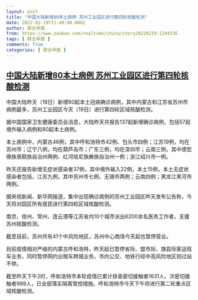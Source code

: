 ```yaml
---
layout: post
title: "中国大陆新增80本土病例 苏州工业园区进行第四轮核酸检测"
date: 2022-02-19T11:49:00.000Z
author: 联合早报
from: https://www.zaobao.com/realtime/china/story20220219-1244336
tags: [ 联合早报 ]
comments: True
categories: [ 联合早报 ]
---
```

<!--1645271340000-->
[中国大陆新增80本土病例 苏州工业园区进行第四轮核酸检测](https://www.zaobao.com/realtime/china/story20220219-1244336)
------

<div>
<p>中国大陆昨天（18日）新增80起本土冠病确诊病例，其中内蒙古和江苏省苏州市病例最多，苏州工业园区今天（19日）进行第四轮区域核酸检测。</p><p>据中国国家卫生健康委员会消息，大陆昨天共报告137起新增确诊病例，包括57起境外输入病例和80起本土病例。</p><p>本土病例中，内蒙古46例，其中呼和浩特市42例、包头市四例；江苏19例，均在苏州市；辽宁八例，均在葫芦岛市；广东三例，均在深圳市；云南三例，其中德宏傣族景颇族自治州两例、红河哈尼族彝族自治州一例；浙江绍兴市一例。</p><section id="imu"><div id="dfp-ad-imu1">        </div></section><p>昨天还报告新增无症状感染者37例，其中境外输入22例，本土15例，本土无症状感染者包括，江苏九例，其中苏州市七例、无锡市两例；云南四例；黑龙江黑河市两例。</p><p>据央视新闻、新华网报道，集中出现确诊病例的苏州工业园区昨天发布公告称，今天将对园区所有居民进行第四轮区域核酸检测。</p><p>南京、徐州、常州、连云港等江苏省内10个城市派出6200余名医务工作者，支援苏州核酸检测。</p><div id="innity-in-post"></div><div id="dfp-ad-midarticlespecial">        </div><p>截至目前，苏州共有41个中风险地区，苏州中心商场今天起也暂停营业。</p><p>目前疫情相对严峻的内蒙古呼和浩特，昨天起已暂停省际、盟市际、旗县际客运班车业务，同时暂停网约出租车跨城业务，市内公交、地铁行经中高风险地区则过站不停。</p><p>截至昨天下午2时，呼和浩特市本轮疫情已累计排查密切接触者1631人、次密切接触者989人，已全部落实隔离管控措施。呼和浩特市今天下午将进行第二轮重点区域核酸检测。 &nbsp;</p>      <div class="cx_paywall_placeholder" id="sph_cdp_40"></div>
</div>
